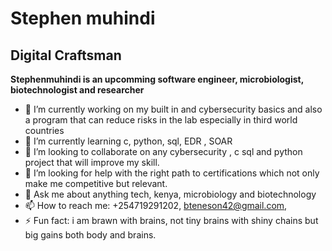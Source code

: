# Stephen muhindi

## Digital Craftsman

**Stephenmuhindi is an upcomming software engineer, microbiologist, biotechnologist and researcher**

- 🔭 I’m currently working on my built in and cybersecurity basics and also a program that can reduce risks in the lab especially in third world countries
- 🌱 I’m currently learning c, python, sql, EDR , SOAR
- 👯 I’m looking to collaborate on any cybersecurity , c sql and python project that will improve my skill.
- 🤔 I’m looking for help with the right path to certifications which not only make me competitive but relevant.
- 💬 Ask me about anything tech, kenya, microbiology and biotechnology
- 📫 How to reach me: +254719291202, bteneson42@gmail.com,
- ⚡ Fun fact: i am brawn with brains, not tiny brains with shiny chains but big gains both body and brains.
